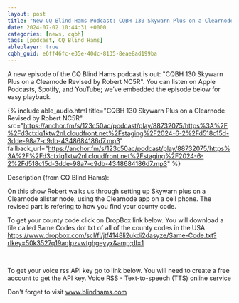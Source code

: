 ```yaml
---
layout: post
title: "New CQ Blind Hams Podcast: CQBH 130 Skywarn Plus on a Clearnode Revised by Robert NC5R"
date: 2024-07-02 10:44:31 +0000
categories: [news, cqbh]
tags: [podcast, CQ Blind Hams]
ableplayer: true
cqbh_guid: e6ff46fc-e35e-40dc-8135-8eae8ad199ba
---
```


A new episode of the CQ Blind Hams podcast is out: "CQBH 130 Skywarn Plus on a Clearnode Revised by Robert NC5R". You can listen on Apple Podcasts, Spotify, and YouTube; we’ve embedded the episode below for easy playback.

{% include able_audio.html title="CQBH 130 Skywarn Plus on a Clearnode Revised by Robert NC5R" src="https://anchor.fm/s/123c50ac/podcast/play/88732075/https%3A%2F%2Fd3ctxlq1ktw2nl.cloudfront.net%2Fstaging%2F2024-6-2%2Fd518c15d-3dde-98a7-c9db-4348684186d7.mp3" fallback_url="https://anchor.fm/s/123c50ac/podcast/play/88732075/https%3A%2F%2Fd3ctxlq1ktw2nl.cloudfront.net%2Fstaging%2F2024-6-2%2Fd518c15d-3dde-98a7-c9db-4348684186d7.mp3" %}

Description (from CQ Blind Hams):

<p>On this show Robert walks us through setting up Skywarn plus on a Clearnode allstar node, using the Clearnode app on a cell phone. The revised part is refering to how you find your county code.


To get your county code click on DropBox link below. You will download a file called Same Codes dot txt of all of the county codes in the USA. https://www.dropbox.com/scl/fi/jtf4148li2ukdi2dasyze/Same-Code.txt?rlkey=50k3527q19aglpzvwtghgeyyx&amp;dl=1</p>
<p><br></p>
<p>

To get your voice rss API key go to link below. You will need to create a free account to get the API key.
⁠Voice RSS - Text-to-speech (TTS) online service⁠


Don&#39;t forget to visit www.blindhams.com</p>
